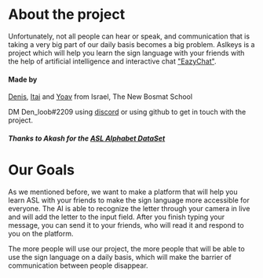 <!-- Declare hyper links to DataSet, Autors GitHub, and the project GitHub -->

[asl alphabet dataset]: https://www.kaggle.com/datasets/grassknoted/asl-alphabet
[denis]: https://github.com/Denloob
[itai]: https://github.com/ItaiAviad
[yoav]: https://github.com/EazyIf
["eazychat"]: https://eazychat.onrender.com/

# About the project

Unfortunately, not all people can hear or speak, and communication that is taking a very big part of our daily basis becomes a big problem.
Aslkeys is a project which will help you learn the sign language with your friends with the help of artificial intelligence and interactive chat ["EazyChat"].

#### Made by

[Denis], [Itai] and [Yoav] from Israel, The New Bosmat School

DM Den_loob#2209 using [discord](https://discord.com/) or using github to get in touch with the project.

##### Thanks to Akash for the [ASL Alphabet DataSet]

# Our Goals

As we mentioned before, we want to make a platform that will help you learn ASL with your friends to make the sign language more accessible for everyone. The AI is able to recognize the letter through your camera in live and will add the letter to the input field. After you finish typing your message, you can send it to your friends, who will read it and respond to you on the platform.

The more people will use our project, the more people that will be able to use the sign language on a daily basis, which will make the barrier of communication between people disappear.
